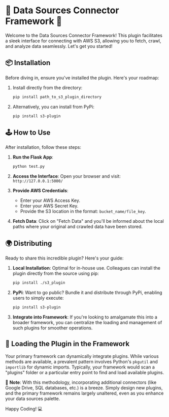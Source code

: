 # 🚀 Data Sources Connector Framework 🚀

Welcome to the Data Sources Connector Framework! This plugin facilitates a sleek interface for connecting with AWS S3, allowing you to fetch, crawl, and analyze data seamlessly. Let's get you started!

## 📦 Installation

Before diving in, ensure you've installed the plugin. Here's your roadmap:

1. Install directly from the directory:
    ```bash
    pip install path_to_s3_plugin_directory
    ```

2. Alternatively, you can install from PyPi:
    ```bash
    pip install s3-plugin
    ```

## 🕹 How to Use 

After installation, follow these steps:

1. **Run the Flask App**:
    ```bash
    python test.py
    ```

2. **Access the Interface**:
    Open your browser and visit: `http://127.0.0.1:5000/`

3. **Provide AWS Credentials**:
    - Enter your AWS Access Key.
    - Enter your AWS Secret Key.
    - Provide the S3 location in the format: `bucket_name/file_key`.

4. **Fetch Data**:
    Click on "Fetch Data" and you'll be informed about the local paths where your original and crawled data have been stored.

## 🌍 Distributing

Ready to share this incredible plugin? Here's your guide:

1. **Local Installation**: Optimal for in-house use. Colleagues can install the plugin directly from the source using pip:
    ```bash
    pip install ./s3_plugin
    ```

2. **PyPi**: Want to go public? Bundle it and distribute through PyPi, enabling users to simply execute:
    ```bash
    pip install s3-plugin
    ```

3. **Integrate into Framework**: If you're looking to amalgamate this into a broader framework, you can centralize the loading and management of such plugins for smoother operations.

## 🔄 Loading the Plugin in the Framework

Your primary framework can dynamically integrate plugins. While various methods are available, a prevalent pattern involves Python's `pkgutil` and `importlib` for dynamic imports. Typically, your framework would scan a "plugins" folder or a particular entry point to find and load available plugins.

📌 **Note**: With this methodology, incorporating additional connectors (like Google Drive, SQL databases, etc.) is a breeze. Simply design new plugins, and the primary framework remains largely unaltered, even as you enhance your data sources palette.

Happy Coding! 💻
